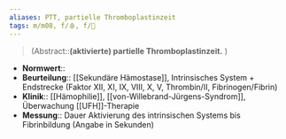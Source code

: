 ```yaml
---
aliases: PTT, partielle Thromboplastinzeit
tags: m/m08, f/🩸, f/🥼
---
```

> (Abstract::**(aktivierte) partielle Thromboplastinzeit.** )
- **Normwert**:: 
- **Beurteilung**:: [[Sekundäre Hämostase]], Intrinsisches System + Endstrecke (Faktor XII, XI, IX, VIII, X, V, Thrombin/II, Fibrinogen/Fibrin)
- **Klinik**:: [[Hämophilie]], [[von-Willebrand-Jürgens-Syndrom]], Überwachung [[UFH]]-Therapie
- **Messung**:: Dauer Aktivierung des intrinsischen Systems bis Fibrinbildung (Angabe in Sekunden)